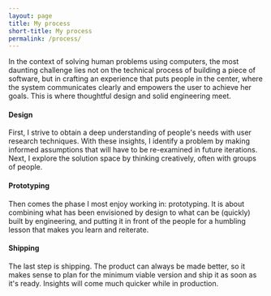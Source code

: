 ```yaml
---
layout: page
title: My process
short-title: My process
permalink: /process/
---
```


In the context of solving human problems using computers, the most daunting challenge lies not on the technical process of building a piece of software, but in crafting an experience that puts people in the center, where the system communicates clearly and empowers the user to achieve her goals. This is where thoughtful design and solid engineering meet.

#### Design
First, I strive to obtain a deep understanding of people's needs with user research techniques. With these insights, I identify a problem by making informed assumptions that will have to be re-examined in future iterations. Next, I explore the solution space by thinking creatively, often with groups of people.

#### Prototyping
Then comes the phase I most enjoy working in: prototyping. It is about combining what has been envisioned by design to what can be (quickly) built by engineering, and putting it in front of the people for a humbling lesson that makes you learn and reiterate.

#### Shipping
The last step is shipping. The product can always be made better, so it makes sense to plan for the minimum viable version and ship it as soon as it's ready. Insights will come much quicker while in production.
